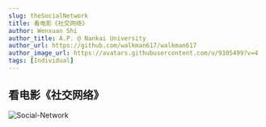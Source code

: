 ```yaml
---
slug: theSocialNetwork
title: 看电影《社交网络》
author: Wenxuan Shi
author_title: A.P. @ Nankai University
author_url: https://github.com/walkman617/walkman617
author_image_url: https://avatars.githubusercontent.com/u/9105499?v=4
tags: [Individual]
---
```


## 看电影《社交网络》

![Social-Network](/img/tutorial/theSocialNetwork.jpg)  
